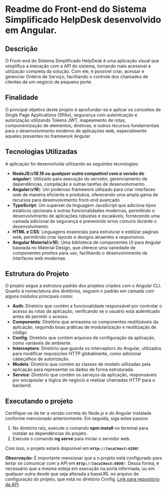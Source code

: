 # Readme do Front-end do Sistema Simplificado HelpDesk desenvolvido em Angular.

## Descrição

O Front-end do Sistema Simplificado HelpDesk é uma aplicação visual que simplifica a interação com a API do sistema, tornando mais acessível a utilização completa da solução. Com ele, é possível criar, acessar e gerenciar Ordens de Serviço, facilitando o controle dos chamados de clientes de um negócio de pequeno porte.

## Finalidade

O principal objetivo deste projeto é aprofundar-se e aplicar os conceitos de Single Page Applications (SPAs), segurança com autenticação e autorização utilizando Tokens JWT, mapeamento de rotas, componentização de elementos, diretivas, e outros recursos fundamentais para o desenvolvimento moderno de aplicações web, especialmente aqueles presentes no framework Angular.

## Tecnologias Utilizadas

A aplicação foi desenvolvida utilizando as seguintes tecnologias:

- **NodeJS**(***v18.16 ou qualquer outra compatível com a versão do angular***): Utilizado para execução do servidor, gerenciamento de dependências, compilação e outras tarefas de desenvolvimento.
- **Angular**(***v16***): Um poderoso framework utilizado para criar interfaces web de maneira eficiente e produtiva, oferecendo uma ampla gama de recursos para desenvolvimento front-end avançado
- **TypeScript**: Um superset da linguagem JavaScript que adiciona tipos estáticos opcionais e outras funcionalidades modernas, permitindo o desenvolvimento de aplicações robustas e escaláveis, fornecendo uma camada adicional de segurança e prevenindo erros comuns durante o desenvolvimento.
- **HTML e CSS**: Linguagens essenciais para estruturar e estilizar páginas web, permitindo criar layouts e designs atraentes e responsivos.
- **Angular Material**(***v16***): Uma biblioteca de componentes UI para Angular baseada no Material Design, que oferece uma variedade de componentes prontos para uso, facilitando o desenvolvimento de interfaces web modernas.

## Estrutura do Projeto

O projeto segue a estrutura padrão dos projetos criados com o Angular CLI.
Quanto à nomeclatura dos diretórios, seguem o padrão em camada com alguns módulos principais como:

- **Auth**: Diretório que contém a funcionalidade responsável por controlar o acesso às rotas da aplicação, verificando se o usuário está autenticado antes de permitir o acesso.
- **Components**: Diretório que armazena os componentes reutilizáveis da aplicação, seguindo boas práticas de modularização e reutilização de código
- **Config**: Diretório que contém arquivos de configuração da aplicação, como variáveis de ambiente.
- **Interceptors**: Diretório que guarda os interceptors do Angular, utilizados para modificar requisições HTTP globalmente, como adicionar cabeçalhos de autorização.
- **Models**: Diretório que contém as classes de modelo utilizadas pela aplicação para representar os dados de forma estruturada.
- **Service**: Diretório que contém os serviços da aplicação, responsáveis por encapsular a lógica de negócio e realizar chamadas HTTP para o backend.

## Executando o projeto

Certifique-se de ter a versão correta do Node.js e do Angular instalada conforme mencionado anteriormente. Em seguida, siga estes passos:

1. No diretório raiz, execute o comando **npm install** no terminal para instalar as dependências do projeto.
2. Execute o comando **ng serve** para iniciar o servidor web.

Com isso, o projeto estará disponível em ***`http://localhost:4200/`***

***Observação***: É importante mensionar que a o projeto está configurado para tertar se comunicar com a API em ***`http://localhost:8080/`***. Dessa forma, é necessário que a mesma esteja em execução na porta informada, ou em qualquer outra desde que seja alterada a baseURL no arquivo de configuração do projeto, que está no diretório Config. [Link para repositório da API](https://github.com/FelipeSBezerra/helpdesk-backend).
